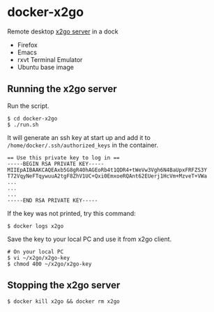 # docker-x2go

Remote desktop [x2go server](http://wiki.x2go.org/doku.php) in a dock

- Firefox
- Emacs
- rxvt Terminal Emulator
- Ubuntu base image


## Running the x2go server

Run the script.

```
$ cd docker-x2go
$ ./run.sh
```

It will generate an ssh key at start up and add it to
`/home/docker/.ssh/authorized_keys` in the container.

```
== Use this private key to log in ==
-----BEGIN RSA PRIVATE KEY-----
MIIEpAIBAAKCAQEAxb5G8gR40hAGEoRb4t1QDR4+tWeVw3Vgh6N4BaUpxFRFZS3Y
T72VqyNeFTqywuuA2tgF8ZhV1UC+Qxi0EmxoeRQAnt62EUerj1HcVm+MzveT+VWa
...
...
...
-----END RSA PRIVATE KEY-----
```

If the key was not printed, try this command:

```
$ docker logs x2go
```

Save the key to your local PC and use it from x2go client.

```
# On your local PC
$ vi ~/x2go/x2go-key
$ chmod 400 ~/x2go/x2go-key
```


## Stopping the x2go server

```
$ docker kill x2go && docker rm x2go
```
